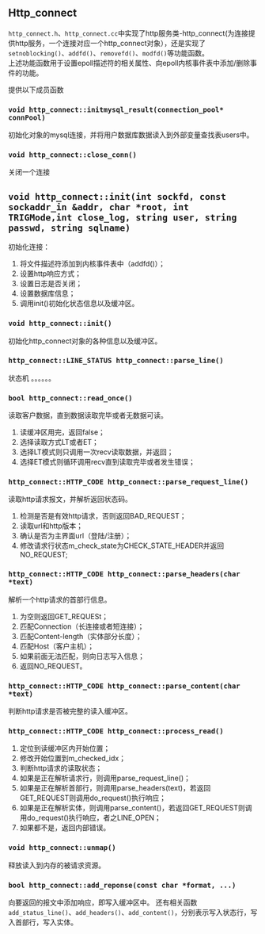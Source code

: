 ## Http_connect

``http_connect.h``、``http_connect.cc``中实现了http服务类-http_connect(为连接提供http服务，一个连接对应一个http_connect对象），还是实现了``setnoblocking()``、``addfd()``、``removefd()``、``modfd()``等功能函数。  
上述功能函数用于设置epoll描述符的相关属性、向epoll内核事件表中添加/删除事件的功能。



提供以下成员函数


### ``void http_connect::initmysql_result(connection_pool* connPool)``

初始化对象的mysql连接，并将用户数据库数据读入到外部变量查找表users中。  




### ``void http_connect::close_conn()``

关闭一个连接

## ``void http_connect::init(int sockfd, const sockaddr_in &addr, char *root, int TRIGMode,int close_log, string user, string passwd, string sqlname)``

初始化连接：  
1. 将文件描述符添加到内核事件表中（addfd()）；  
2. 设置http响应方式；  
3. 设置日志是否关闭；  
4. 设置数据库信息；  
5. 调用init()初始化状态信息以及缓冲区。  

### ``void http_connect::init()``

初始化http_connect对象的各种信息以及缓冲区。  

### ``http_connect::LINE_STATUS http_connect::parse_line()``

状态机
。。。。。。

### ``bool http_connect::read_once()``

读取客户数据，直到数据读取完毕或者无数据可读。  
1. 读缓冲区用完，返回false；  
2. 选择读取方式LT或者ET；  
3. 选择LT模式则只调用一次recv读取数据，并返回；  
4. 选择ET模式则循环调用recv直到读取完毕或者发生错误；  

### ``http_connect::HTTP_CODE http_connect::parse_request_line()``

读取http请求报文，并解析返回状态码。  

1. 检测是否是有效http请求，否则返回BAD_REQUEST；  
2. 读取url和http版本；  
3. 确认是否为主界面url（登陆/注册）；  
4. 修改请求行状态m_check_state为CHECK_STATE_HEADER并返回NO_REQUEST;

### ``http_connect::HTTP_CODE http_connect::parse_headers(char *text)``

解析一个http请求的首部行信息。  
1. 为空则返回GET_REQUESt；    
2. 匹配Connection（长连接或者短连接）；    
3. 匹配Content-length（实体部分长度）；  
4. 匹配Host（客户主机）；  
5. 如果前面无法匹配，则向日志写入信息；  
6. 返回NO_REQUEST。  

### ``http_connect::HTTP_CODE http_connect::parse_content(char *text)``

判断http请求是否被完整的读入缓冲区。

### ``http_connect::HTTP_CODE http_connect::process_read()``

1. 定位到读缓冲区内开始位置；  
2. 修改开始位置到m_checked_idx；  
3. 判断http请求的读取状态；  
4. 如果是正在解析请求行，则调用parse_request_line()；  
5. 如果是正在解析首部行，则调用parse_headers(text)，若返回GET_REQUEST则调用do_request()执行响应；  
6. 如果是正在解析实体，则调用parse_content()，若返回GET_REQUEST则调用do_request()执行响应，者之LINE_OPEN；  
7. 如果都不是，返回内部错误。  

### ``void http_connect::unmap()``

释放读入到内存的被请求资源。

### ``bool http_connect::add_reponse(const char *format, ...)``

向要返回的报文中添加响应，即写入缓冲区中。
还有相关函数``add_status_line()``、``add_headers()``、``add_content()``，分别表示写入状态行，写入首部行，写入实体。

